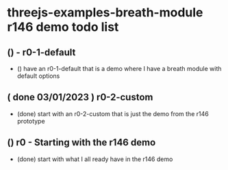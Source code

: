# threejs-examples-breath-module r146 demo todo list

## () - r0-1-default
* () have an r0-1-default that is a demo where I have a breath module with default options

## ( done 03/01/2023 ) r0-2-custom
* (done) start with an r0-2-custom that is just the demo from the r146 prototype

## () r0 - Starting with the r146 demo
* (done) start with what I all ready have in the r146 demo